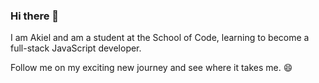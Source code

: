 ### Hi there 👋

I am Akiel and am a student at the School of Code, learning to become a full-stack JavaScript developer. 

Follow me on my exciting new journey and see where it takes me. 😄
